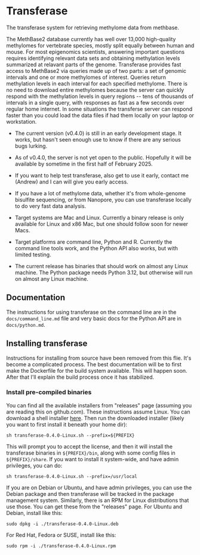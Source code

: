 # Transferase

The transferase system for retrieving methylome data from methbase.

The MethBase2 database currently has well over 13,000 high-quality
methylomes for vertebrate species, mostly split equally between human
and mouse. For most epigenomics scientists, answering important
questions requires identifying relevant data sets and obtaining
methylation levels summarized at relavant parts of the genome.
Transferase provides fast access to MethBase2 via queries made up of
two parts: a set of genomic intervals and one or more methylomes of
interest. Queries return methylation levels in each interval for each
specified methylome. There is no need to download entire methylomes
because the server can quickly respond with the methylation levels in
query regions -- tens of thousands of intervals in a single query,
with responses as fast as a few seconds over regular home internet.
In some situations the transferse server can respond faster than you
could load the data files if had them locally on your laptop or
workstation.

- The current version (v0.4.0) is still in an early development stage.
  It works, but hasn't seen enough use to know if there are any
  serious bugs lurking.

- As of v0.4.0, the server is not yet open to the public. Hopefully it
  will be available by sometime in the first half of February 2025.

- If you want to help test transferase, also get to use it early,
  contact me (Andrew) and I can will give you early access.

- If you have a lot of methylome data, whether it's from whole-genome
  bisulfite sequencing, or from Nanopore, you can use transferase
  locally to do very fast data analysis.

- Target systems are Mac and Linux. Currently a binary release is only
  available for Linux and x86 Mac, but one should follow soon for
  newer Macs.

- Target platforms are command line, Python and R. Currently the
  command line tools work, and the Python API also works, but with
  limited testing.

- The current release has binaries that should work on almost any
  Linux machine. The Python package needs Python 3.12, but otherwise
  will run on almost any Linux machine.

## Documentation

The instructions for using transferase on the command line are in the
`docs/command_line.md` file and very basic docs for the Python API are
in `docs/python.md`.

## Installing transferase

Instructions for installing from source have been removed from this
flie. It's become a complicated process. The best documentation will
be to first make the Dockerfile for the build system available. This
will happen soon. After that I'll explain the build process once it
has stabilized.

### Install pre-compiled binaries

You can find all the available installers from "releases" page
(assuming you are reading this on github.com). These instructions
assume Linux. You can download a shell installer
[here](https://github.com/andrewdavidsmith/transferase/releases/download/v0.4.0/transferase-0.4.0-Linux.sh).
Then run the downloaded installer (likely you want to first install it
beneath your home dir):
```console
sh transferase-0.4.0-Linux.sh --prefix=${PREFIX}
```

This will prompt you to accept the license, and then it will install
the transferase binaries in `${PREFIX}/bin`, along with some config
files in `${PREFIX}/share`. If you want to install it system-wide, and
have admin privileges, you can do:
```console
sh transferase-0.4.0-Linux.sh --prefix=/usr/local
```

If you are on Debian or Ubuntu, and have admin privileges, you can use
the Debian package and then transferase will be tracked in the package
management system. Similarly, there is an RPM for Linux distributions
that use those. You can get these from the "releases" page. For Ubuntu
and Debian, install like this:
```console
sudo dpkg -i ./transferase-0.4.0-Linux.deb
```
For Red Hat, Fedora or SUSE, install like this:
```console
sudo rpm -i ./transferase-0.4.0-Linux.rpm
```
